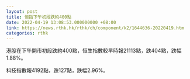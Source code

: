 ```yaml
---
layout: post
title: 恒指下午初段跌約400點
date: 2022-04-19 13:08:53.000000000 +08:00
link: https://news.rthk.hk/rthk/ch/component/k2/1644636-20220419.htm
categories: rthk
---
```


港股在下午開市初段跌約400點，恒生指數較早時報21113點，跌404點，跌幅1.88%。

科技指數報4192點，跌127點，跌幅2.96%。
